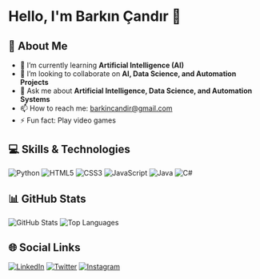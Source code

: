 # Hello, I'm Barkın Çandır 👋

## 🚀 About Me
- 🌱 I’m currently learning **Artificial Intelligence (AI)**
- 👯 I’m looking to collaborate on **AI, Data Science, and Automation Projects**
- 💬 Ask me about **Artificial Intelligence, Data Science, and Automation Systems**
- 📫 How to reach me: barkincandir@gmail.com
- ⚡ Fun fact: Play video games

## 💻 Skills & Technologies
![Python](https://img.shields.io/badge/Python-3776AB?style=for-the-badge&logo=python&logoColor=white)
![HTML5](https://img.shields.io/badge/HTML5-E34F26?style=for-the-badge&logo=html5&logoColor=white)
![CSS3](https://img.shields.io/badge/CSS3-1572B6?style=for-the-badge&logo=css3&logoColor=white)
![JavaScript](https://img.shields.io/badge/JavaScript-F7DF1E?style=for-the-badge&logo=javascript&logoColor=black)
![Java](https://img.shields.io/badge/Java-007396?style=for-the-badge&logo=java&logoColor=white)
![C#](https://img.shields.io/badge/C%23-239120?style=for-the-badge&logo=csharp&logoColor=white)

## 📊 GitHub Stats
![GitHub Stats](https://github-readme-stats.vercel.app/api?username=barkincandir&show_icons=true&theme=radical)
![Top Languages](https://github-readme-stats.vercel.app/api/top-langs/?username=barkincandir&layout=compact&theme=radical)

## 🌐 Social Links
[![LinkedIn](https://img.shields.io/badge/LinkedIn-0077B5?style=for-the-badge&logo=linkedin&logoColor=white)](https://www.linkedin.com/in/barkın-çandır-30852121b)
[![Twitter](https://img.shields.io/badge/Twitter-1DA1F2?style=for-the-badge&logo=twitter&logoColor=white)](https://x.com/barkincandir)
[![Instagram](https://img.shields.io/badge/Instagram-E4405F?style=for-the-badge&logo=instagram&logoColor=white)](https://www.instagram.com/barkin_candir/)
